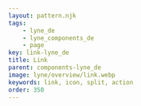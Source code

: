 ```yaml
---
layout: pattern.njk
tags: 
    - lyne_de
    - lyne_components_de
    - page
key: link-lyne_de
title: Link
parent: components-lyne_de
image: lyne/overview/link.webp
keywords: link, icon, split, action
order: 350
---
```

